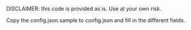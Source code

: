 DISCLAIMER: this code is provided as is. Use at your own risk. 

Copy the config.json.sample to config.json and fill in the different fields.
